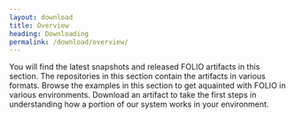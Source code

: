 ```yaml
---
layout: download
title: Overview
heading: Downloading
permalink: /download/overview/
---
```


You will find the latest snapshots and released FOLIO artifacts in this section.  The repositories in this section contain the artifacts in various formats.  Browse the examples in this section to get aquainted with FOLIO in various environments.  Download an artifact to take the first steps in understanding how a portion of our system works in your environment.

<!-- ../../okapi/doc/md2toc -l 2 -h 3 artifacts.md -->

